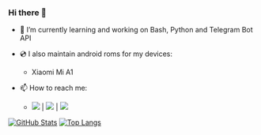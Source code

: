 ### Hi there 👋

<!--
**Sohil876/Sohil876** is a ✨ _special_ ✨ repository because its `README.md` (this file) appears on your GitHub profile.
Here are some ideas to get you started:
-->

- 📖 I’m currently learning and working on Bash, Python and Telegram Bot API
- 💿 I also maintain android roms for my devices:
  * Xiaomi Mi A1

- 📫 How to reach me:
  * [![](https://img.shields.io/badge/--%231DA1F2?style=flat-square&logo=telegram&logoColor=ffffff)](https://t.me/Sohil876) | [![](https://img.shields.io/badge/--%23181717?style=flat-square&logo=github)](https://github.com/Sohil876) | [![](https://img.shields.io/badge/--%23181717?style=flat-square&logo=gitlab)](https://gitlab.com/Sohil876)

[![GitHub Stats](https://github-readme-stats.vercel.app/api?username=Sohil876&show_icons=true&count_private=true&hide_rank=true)](https://github.com/anuraghazra/github-readme-stats) [![Top Langs](https://github-readme-stats.vercel.app/api/top-langs/?username=Sohil876&show_icons=true&langs_count=8&layout=compact&hide=m4,makefile)](https://github.com/anuraghazra/github-readme-stats)



